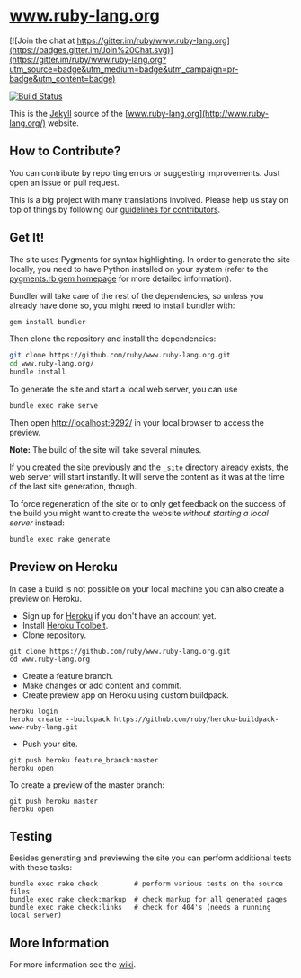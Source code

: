 www.ruby-lang.org
=================

[![Join the chat at https://gitter.im/ruby/www.ruby-lang.org](https://badges.gitter.im/Join%20Chat.svg)](https://gitter.im/ruby/www.ruby-lang.org?utm_source=badge&utm_medium=badge&utm_campaign=pr-badge&utm_content=badge)

[![Build Status](https://travis-ci.org/ruby/www.ruby-lang.org.svg?branch=master)](https://travis-ci.org/ruby/www.ruby-lang.org)

This is the [Jekyll](http://www.jekyllrb.com/) source of
the [www.ruby-lang.org](http://www.ruby-lang.org/) website.

## How to Contribute?

You can contribute by reporting errors or suggesting improvements.
Just open an issue or pull request.

This is a big project with many translations involved.
Please help us stay on top of things by following our
[guidelines for contributors](https://github.com/ruby/www.ruby-lang.org/wiki).

## Get It!

The site uses Pygments for syntax highlighting. In order to generate the
site locally, you need to have Python installed on your system
(refer to the [pygments.rb gem homepage](https://github.com/tmm1/pygments.rb)
for more detailed information).

Bundler will take care of the rest of the dependencies, so unless you
already have done so, you might need to install bundler with:

``` sh
gem install bundler
```

Then clone the repository and install the dependencies:

``` sh
git clone https://github.com/ruby/www.ruby-lang.org.git
cd www.ruby-lang.org/
bundle install
```

To generate the site and start a local web server, you can use

``` sh
bundle exec rake serve
```

Then open [http://localhost:9292/](http://localhost:9292/)
in your local browser to access the preview.

**Note:** The build of the site will take several minutes.

If you created the site previously and the `_site` directory
already exists, the web server will start instantly.
It will serve the content as it was at the time of the last
site generation, though.

To force regeneration of the site or
to only get feedback on the success of the build you might want
to create the website *without starting a local server* instead:

``` sh
bundle exec rake generate
```

## Preview on Heroku

In case a build is not possible on your local machine
you can also create a preview on Heroku.

* Sign up for [Heroku](http://www.heroku.com) if you don't have an account yet.
* Install [Heroku Toolbelt](https://toolbelt.heroku.com).
* Clone repository.

```
git clone https://github.com/ruby/www.ruby-lang.org.git
cd www.ruby-lang.org
```

* Create a feature branch.
* Make changes or add content and commit.
* Create preview app on Heroku using custom buildpack.

```
heroku login
heroku create --buildpack https://github.com/ruby/heroku-buildpack-www-ruby-lang.git
```

* Push your site.

```
git push heroku feature_branch:master
heroku open
```

To create a preview of the master branch:

```
git push heroku master
heroku open
```

## Testing

Besides generating and previewing the site
you can perform additional tests with these tasks:

```
bundle exec rake check         # perform various tests on the source files
bundle exec rake check:markup  # check markup for all generated pages
bundle exec rake check:links   # check for 404's (needs a running local server)
```

## More Information

For more information see the [wiki](https://github.com/ruby/www.ruby-lang.org/wiki).
